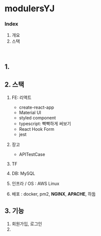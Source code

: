# modulersYJ

### Index

1. 개요
2. 스택

<br>

## 1.

## 2. 스택

1. FE: 리액트

   - create-react-app
   - Material UI
   - styled component
   - typescript: 빡빡하게 써보기
   - React Hook Form
   - jest

2. 장고

   - APITestCase

3. TF

4. DB: MySQL
5. 인프라 / OS : AWS Linux
6. 배포 : docker, pm2, **NGINX**, **APACHE**, 하둡

## 3. 기능

1. 회원가입, 로그인
2.
